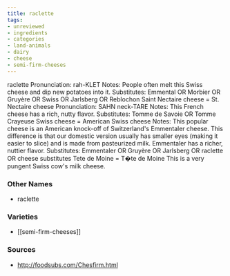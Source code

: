 ```yaml
---
title: raclette
tags:
- unreviewed
- ingredients
- categories
- land-animals
- dairy
- cheese
- semi-firm-cheeses
---
```

raclette Pronunciation: rah-KLET Notes: People often melt this Swiss cheese and dip new potatoes into it. Substitutes: Emmental OR Morbier OR Gruyère OR Swiss OR Jarlsberg OR Reblochon Saint Nectaire cheese = St. Nectaire cheese Pronunciation: SAHN neck-TARE Notes: This French cheese has a rich, nutty flavor. Substitutes: Tomme de Savoie OR Tomme Crayeuse Swiss cheese = American Swiss cheese Notes: This popular cheese is an American knock-off of Switzerland's Emmentaler cheese. This difference is that our domestic version usually has smaller eyes (making it easier to slice) and is made from pasteurized milk. Emmentaler has a richer, nuttier flavor. Substitutes: Emmentaler OR Gruyère OR Jarlsberg OR raclette OR cheese substitutes Tete de Moine = T�te de Moine This is a very pungent Swiss cow's milk cheese.

### Other Names

* raclette

### Varieties

* [[semi-firm-cheeses]]

### Sources
* http://foodsubs.com/Chesfirm.html
